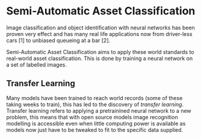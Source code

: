 # Semi-Automatic Asset Classification
Image classification and object identification with neural networks has been proven very effect and has many real life applications now from driver-less cars [1] to unbiased queueing at a bar [2].

Semi-Automatic Asset Classification aims to apply these world standards to real-world asset classification. This is done by training a neural network on a set of labelled images.

## Transfer Learning
Many models have been trained to reach world records (some of these taking weeks to train), this has led to the discovery of _transfer learning_. Transfer learning refers to applying a pretrainined neural network to a new problem, this means that with open source models image recognition modelling is accessible even when little computing power is available as models now just have to be tweaked to fit to the specific data supplied.
